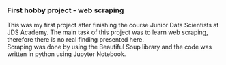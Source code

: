 ### First hobby project - web scraping
This was my first project after finishing the course Junior Data Scientists at JDS Academy. The main task of this project was to learn web scraping, therefore there is no real finding presented here.<br>
Scraping was done by using the Beautiful Soup library and the code was written in python using Jupyter Notebook.
